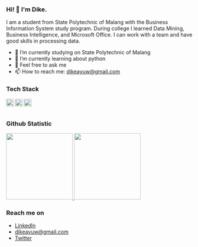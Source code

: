 ### Hi! 👋 I'm Dike.

I am a student from State Polytechnic of Malang with the Business Information System study program. During college I learned Data Mining, Business Intelligence, and Microsoft Office. I can work with a team and have good skills in processing data.

- 🔭 I’m currently studying on State Polytechnic of Malang
- 🌱 I’m currently learning about python
- 💬 Feel free to ask me 
- 📫 How to reach me: dikeayuw@gmail.com

### Tech Stack
  <a href="#"><img align="left" alt="SQL" title="SQL" width="21px" src="https://upload.wikimedia.org/wikipedia/commons/8/87/Sql_data_base_with_logo.png" /></a>
  <a href="https://powerbi.microsoft.com/en-us/"><img align="left" alt="Power BI" title="Power BI" width="21px" src="https://upload.wikimedia.org/wikipedia/commons/c/cf/New_Power_BI_Logo.svg" /></a>
  <a href="https://lookerstudio.google.com/"><img align="left" alt="Looker Studio" title="Looker Studio" width="21px" src="https://upload.wikimedia.org/wikipedia/commons/4/4c/Looker.svg" /></a>
  <br>
  <br>
  
### Github Statistic
<p align="left">
<a href="https://github.com/dikewarda">
  <img height="180em" src="https://github-readme-stats-eight-theta.vercel.app/api?username=dikewarda&show_icons=true&theme=algolia&include_all_commits=true&count_private=true"/>
  <img height="180em" src="https://github-readme-stats-eight-theta.vercel.app/api/top-langs/?username=dikewarda&layout=compact&langs_count=8&theme=algolia"/>
</a>
</p>

### Reach me on
- <a href="https://www.linkedin.com/in/dike-ayu-wardani-4a6602233/">LinkedIn</a>
- dikeayuw@gmail.com
- <a href="https://twitter.com/dikewarda">Twitter</a>
